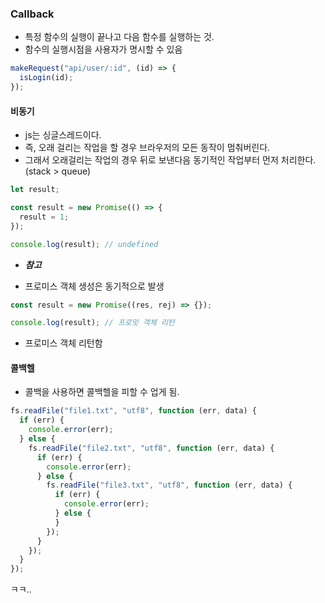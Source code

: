 ### Callback

- 특정 함수의 실행이 끝나고 다음 함수를 실행하는 것.
- 함수의 실행시점을 사용자가 명시할 수 있음

```js
makeRequest("api/user/:id", (id) => {
  isLogin(id);
});
```

#### 비동기

- js는 싱글스레드이다.
- 즉, 오래 걸리는 작업을 할 경우 브라우저의 모든 동작이 멈춰버린다.
- 그래서 오래걸리는 작업의 경우 뒤로 보낸다음 동기적인 작업부터 먼저 처리한다.(stack > queue)

```js
let result;

const result = new Promise(() => {
  result = 1;
});

console.log(result); // undefined
```

- **_참고_**

- 프로미스 객체 생성은 동기적으로 발생

```js
const result = new Promise((res, rej) => {});

console.log(result); // 프로밋 객체 리턴
```

- 프로미스 객체 리턴함

#### 콜백헬

- 콜백을 사용하면 콜백헬을 피할 수 업게 됨.

```js
fs.readFile("file1.txt", "utf8", function (err, data) {
  if (err) {
    console.error(err);
  } else {
    fs.readFile("file2.txt", "utf8", function (err, data) {
      if (err) {
        console.error(err);
      } else {
        fs.readFile("file3.txt", "utf8", function (err, data) {
          if (err) {
            console.error(err);
          } else {
          }
        });
      }
    });
  }
});
```

ㅋㅋ..
